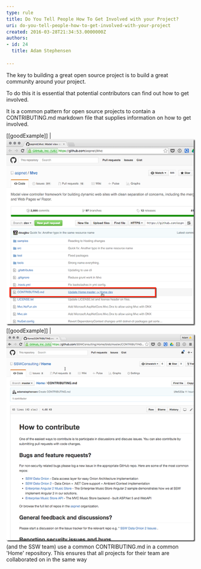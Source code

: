 ```yaml
---
type: rule
title: Do You Tell People How To Get Involved with your Project?
uri: do-you-tell-people-how-to-get-involved-with-your-project
created: 2016-03-28T21:34:53.0000000Z
authors:
- id: 24
  title: Adam Stephensen

---
```


The key to building a great open source project is to build a great community around your project.

To do this it is essential that potential contributors can find out how to get involved.
 
It is a common pattern for open source projects to contain a CONTRIBUTING.md markdown file that supplies information on how to get involved.

[[goodExample]]
| ![The Microsoft ASP.NET and Azure teams both do a great job of providing documentation on how to start contributing](getinvolved1.png)
[[goodExample]]
| ![The ASP.NET team](getinvolved2.png)(and the SSW team) use a common CONTRIBUTING.md in a common 'Home' repository. This ensures that all projects for their team are collaborated on in the same way
